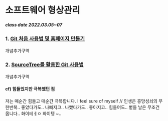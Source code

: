 # 소프트웨어 형상관리 
##### class date 2022.03.05~07

### 1. [Git 처음 사용법 및 홈페이지 만들기](https://www.youtube.com/watch?v=hYXh1l07WNM&t=35s)
개념추가구역

### 2. [SourceTree를 활용한 Git 사용법](https://www.youtube.com/watch?v=GDXfrJwYfDc&t=147s)
개념추가구역


#### cf) 힘들었지만 극복했던 점
저는 매순간 힘들고 매순간 극복합니다. I feel sure of myself
//
인생은 흥망성쇠의 무한반복.. 
좋았다가도.. 나빠지고.. 나빴다가도.. 좋아지고..
힘들어도.. 볕들 날은 무조건 옵니다.. 화이테ㅔㅇ 화이텡 ~..
